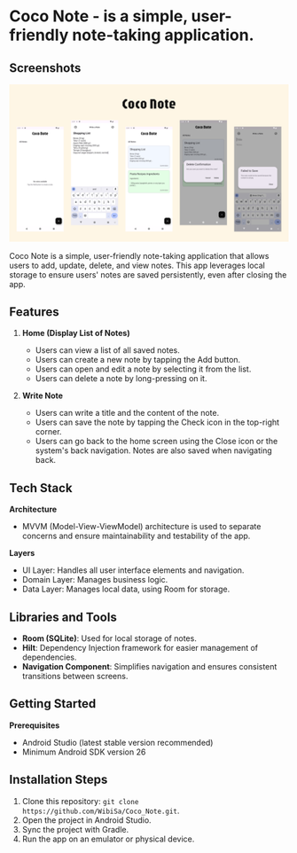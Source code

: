 # Coco Note - is a simple, user-friendly note-taking application.

## Screenshots

<img src="screenshots/banner.png" alt="Banner Screenshots"/>

Coco Note is a simple, user-friendly note-taking application that allows users to add, update, delete, and view notes. This app leverages local storage to ensure users' notes are saved persistently, even after closing the app.

## Features

1. **Home (Display List of Notes)**
    - Users can view a list of all saved notes.
    - Users can create a new note by tapping the Add button.
    - Users can open and edit a note by selecting it from the list.
    - Users can delete a note by long-pressing on it.
   
2. **Write Note**
    - Users can write a title and the content of the note.
    - Users can save the note by tapping the Check icon in the top-right corner.
    - Users can go back to the home screen using the Close icon or the system's back navigation. Notes are also saved when navigating back.

## Tech Stack

**Architecture**
   - MVVM (Model-View-ViewModel) architecture is used to separate concerns and ensure maintainability and testability of the app.

**Layers**
   - UI Layer: Handles all user interface elements and navigation. 
   - Domain Layer: Manages business logic. 
   - Data Layer: Manages local data, using Room for storage.

## Libraries and Tools

- **Room (SQLite)**: Used for local storage of notes.
- **Hilt**: Dependency Injection framework for easier management of dependencies.
- **Navigation Component**: Simplifies navigation and ensures consistent transitions between screens.

## Getting Started

**Prerequisites**
- Android Studio (latest stable version recommended)
- Minimum Android SDK version 26

## Installation Steps
1. Clone this repository: `git clone https://github.com/WibiSa/Coco_Note.git`.
2. Open the project in Android Studio.
3. Sync the project with Gradle. 
4. Run the app on an emulator or physical device.